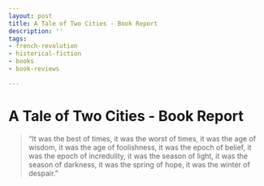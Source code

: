 ```yaml
---
layout: post
title: A Tale of Two Cities - Book Report
description: ''
tags:
- french-revolution
- historical-fiction
- books
- book-reviews

---
```

# A Tale of Two Cities - Book Report

> “It was the best of times, it was the worst of times, it was the age of wisdom, it was the age of foolishness, it was the epoch of belief, it was the epoch of incredulity, it was the season of light, it was the season of darkness, it was the spring of hope, it was the winter of despair.”